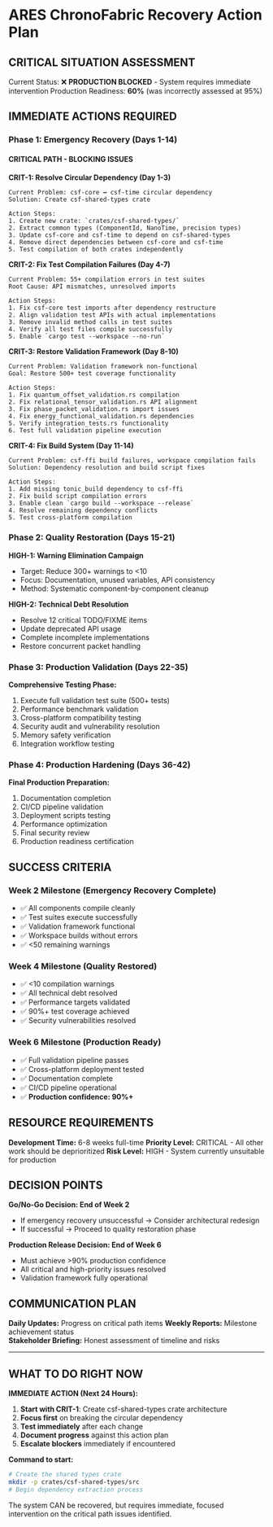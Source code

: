 # ARES ChronoFabric Recovery Action Plan

## CRITICAL SITUATION ASSESSMENT
Current Status: ❌ **PRODUCTION BLOCKED** - System requires immediate intervention
Production Readiness: **60%** (was incorrectly assessed at 95%)

## IMMEDIATE ACTIONS REQUIRED

### Phase 1: Emergency Recovery (Days 1-14)

#### CRITICAL PATH - BLOCKING ISSUES

**CRIT-1: Resolve Circular Dependency (Day 1-3)**
```
Current Problem: csf-core ↔ csf-time circular dependency
Solution: Create csf-shared-types crate

Action Steps:
1. Create new crate: `crates/csf-shared-types/`
2. Extract common types (ComponentId, NanoTime, precision types)  
3. Update csf-core and csf-time to depend on csf-shared-types
4. Remove direct dependencies between csf-core and csf-time
5. Test compilation of both crates independently
```

**CRIT-2: Fix Test Compilation Failures (Day 4-7)**
```
Current Problem: 55+ compilation errors in test suites
Root Cause: API mismatches, unresolved imports

Action Steps:  
1. Fix csf-core test imports after dependency restructure
2. Align validation test APIs with actual implementations
3. Remove invalid method calls in test suites
4. Verify all test files compile successfully
5. Enable `cargo test --workspace --no-run`
```

**CRIT-3: Restore Validation Framework (Day 8-10)**
```
Current Problem: Validation framework non-functional
Goal: Restore 500+ test coverage functionality

Action Steps:
1. Fix quantum_offset_validation.rs compilation
2. Fix relational_tensor_validation.rs API alignment  
3. Fix phase_packet_validation.rs import issues
4. Fix energy_functional_validation.rs dependencies
5. Verify integration_tests.rs functionality
6. Test full validation pipeline execution
```

**CRIT-4: Fix Build System (Day 11-14)**
```
Current Problem: csf-ffi build failures, workspace compilation fails
Solution: Dependency resolution and build script fixes

Action Steps:
1. Add missing tonic_build dependency to csf-ffi
2. Fix build script compilation errors
3. Enable clean `cargo build --workspace --release`
4. Resolve remaining dependency conflicts
5. Test cross-platform compilation
```

### Phase 2: Quality Restoration (Days 15-21)

**HIGH-1: Warning Elimination Campaign**
- Target: Reduce 300+ warnings to <10
- Focus: Documentation, unused variables, API consistency
- Method: Systematic component-by-component cleanup

**HIGH-2: Technical Debt Resolution**  
- Resolve 12 critical TODO/FIXME items
- Update deprecated API usage
- Complete incomplete implementations
- Restore concurrent packet handling

### Phase 3: Production Validation (Days 22-35)

**Comprehensive Testing Phase:**
1. Execute full validation test suite (500+ tests)
2. Performance benchmark validation  
3. Cross-platform compatibility testing
4. Security audit and vulnerability resolution
5. Memory safety verification
6. Integration workflow testing

### Phase 4: Production Hardening (Days 36-42)

**Final Production Preparation:**
1. Documentation completion
2. CI/CD pipeline validation  
3. Deployment scripts testing
4. Performance optimization
5. Final security review
6. Production readiness certification

## SUCCESS CRITERIA

### Week 2 Milestone (Emergency Recovery Complete)
- ✅ All components compile cleanly
- ✅ Test suites execute successfully  
- ✅ Validation framework functional
- ✅ Workspace builds without errors
- ✅ <50 remaining warnings

### Week 4 Milestone (Quality Restored)
- ✅ <10 compilation warnings
- ✅ All technical debt resolved
- ✅ Performance targets validated
- ✅ 90%+ test coverage achieved
- ✅ Security vulnerabilities resolved

### Week 6 Milestone (Production Ready)
- ✅ Full validation pipeline passes
- ✅ Cross-platform deployment tested
- ✅ Documentation complete
- ✅ CI/CD pipeline operational
- ✅ **Production confidence: 90%+**

## RESOURCE REQUIREMENTS

**Development Time:** 6-8 weeks full-time
**Priority Level:** CRITICAL - All other work should be deprioritized
**Risk Level:** HIGH - System currently unsuitable for production

## DECISION POINTS

**Go/No-Go Decision: End of Week 2**
- If emergency recovery unsuccessful → Consider architectural redesign
- If successful → Proceed to quality restoration phase

**Production Release Decision: End of Week 6**  
- Must achieve >90% production confidence
- All critical and high-priority issues resolved
- Validation framework fully operational

## COMMUNICATION PLAN

**Daily Updates:** Progress on critical path items
**Weekly Reports:** Milestone achievement status  
**Stakeholder Briefing:** Honest assessment of timeline and risks

---

## WHAT TO DO RIGHT NOW

**IMMEDIATE ACTION (Next 24 Hours):**

1. **Start with CRIT-1**: Create csf-shared-types crate architecture
2. **Focus first** on breaking the circular dependency
3. **Test immediately** after each change
4. **Document progress** against this action plan
5. **Escalate blockers** immediately if encountered

**Command to start:**
```bash
# Create the shared types crate
mkdir -p crates/csf-shared-types/src
# Begin dependency extraction process
```

The system CAN be recovered, but requires immediate, focused intervention on the critical path issues identified.